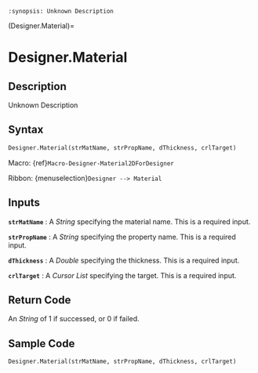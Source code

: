 ```{module} Designer.Material()
:synopsis: Unknown Description
```

(Designer.Material)=

# Designer.Material

## Description

Unknown Description

## Syntax

```python
Designer.Material(strMatName, strPropName, dThickness, crlTarget)
```

Macro: {ref}`Macro-Designer-Material2DForDesigner`

Ribbon: {menuselection}`Designer --> Material`

## Inputs

**`strMatName`**
: A _String_ specifying the material name. This is a required input.

**`strPropName`**
: A _String_ specifying the property name. This is a required input.

**`dThickness`**
: A _Double_ specifying the thickness. This is a required input.

**`crlTarget`**
: A _Cursor List_ specifying the target. This is a required input.

## Return Code

An _String_ of 1 if successed, or 0 if failed.

## Sample Code

```python
Designer.Material(strMatName, strPropName, dThickness, crlTarget)
```
